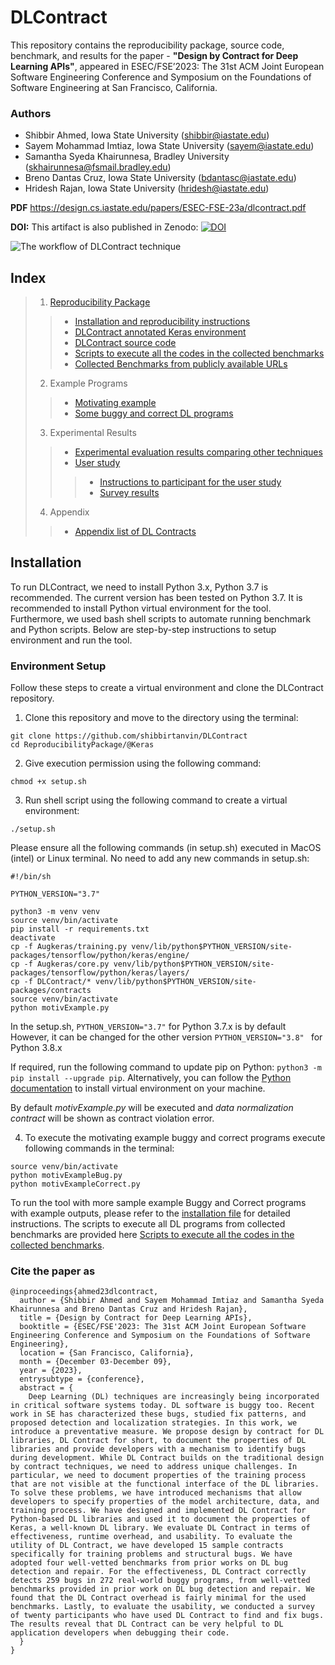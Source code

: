# DLContract

This repository contains the reproducibility package, source code, benchmark, and results for the paper - **"Design by Contract for Deep Learning APIs"**, appeared in ESEC/FSE’2023: The 31st ACM Joint European Software Engineering Conference and Symposium on the Foundations of Software Engineering at San Francisco, California.

### Authors
* Shibbir Ahmed, Iowa State University (shibbir@iastate.edu)
* Sayem Mohammad Imtiaz, Iowa State University (sayem@iastate.edu)
* Samantha Syeda Khairunnesa, Bradley University (skhairunnesa@fsmail.bradley.edu)
* Breno Dantas Cruz, Iowa State University (bdantasc@iastate.edu)
* Hridesh Rajan, Iowa State University (hridesh@iastate.edu)

**PDF** https://design.cs.iastate.edu/papers/ESEC-FSE-23a/dlcontract.pdf

**DOI:** This artifact is also published in Zenodo:
[![DOI](https://zenodo.org/badge/DOI/10.5281/zenodo.TODO.svg)](https://doi.org/10.5281/zenodo.TODO)

![The workflow of DLContract technique](/workflowDLContract.png)

## Index
> 1. [Reproducibility Package](ReproducibilityPackage/)
  >> * [Installation and reproducibility instructions](INSTALL.md)
  >> * [DLContract annotated Keras environment](ReproducibilityPackage/@Keras)
  >> * [DLContract source code](ReproducibilityPackage/sourceFiles)
  >> * [Scripts to execute all the codes in the collected benchmarks](ReproducibilityPackage/scripts)
  >> * [Collected Benchmarks from publicly available URLs](ReproducibilityPackage/BenchmarksURLs.txt)
> 2. Example Programs
  >> * [Motivating example](ExamplePrograms/MotivatingExample)
  >> * [Some buggy and correct DL programs](ExamplePrograms/BuggyCorrectDLPrograms)
> 3. Experimental Results
  >> * [Experimental evaluation results comparing other techniques](Results/ExperimentalEvaluation)
  >> * [User study](Results/UserStudy)
  >  >> * [Instructions to participant for the user study](Results/UserStudy/InstructionsParticipantUserStudy.pdf)
  >  >> * [Survey results](Results/UserStudy/SurveyResults)
> 4. Appendix
  >> * [Appendix list of DL Contracts](Appendix/ListofContracts.pdf)

## Installation

To run DLContract, we need to install Python 3.x, Python 3.7 is recommended. The current version has been tested on Python 3.7. It is recommended to install Python virtual environment for the tool. Furthermore, we used bash shell scripts to automate running benchmark and Python scripts. Below are step-by-step instructions to setup environment and run the tool.

### Environment Setup

Follow these steps to create a virtual environment and clone the DLContract repository.

1. Clone this repository and move to the directory using the terminal:

```
git clone https://github.com/shibbirtanvin/DLContract
cd ReproducibilityPackage/@Keras
```

2. Give execution permission using the following command:

```
chmod +x setup.sh
```

3. Run shell script using the following command to create a virtual environment:

```
./setup.sh
```

Please ensure all the following commands (in setup.sh) executed in MacOS (intel) or Linux terminal.
No need to add any new commands in setup.sh:

```
#!/bin/sh

PYTHON_VERSION="3.7"

python3 -m venv venv
source venv/bin/activate
pip install -r requirements.txt
deactivate
cp -f Augkeras/training.py venv/lib/python$PYTHON_VERSION/site-packages/tensorflow/python/keras/engine/
cp -f Augkeras/core.py venv/lib/python$PYTHON_VERSION/site-packages/tensorflow/python/keras/layers/
cp -f DLContract/* venv/lib/python$PYTHON_VERSION/site-packages/contracts
source venv/bin/activate
python motivExample.py
```

In the setup.sh, ```PYTHON_VERSION="3.7"``` for Python 3.7.x is by default
However, it can be changed for the other version ```PYTHON_VERSION="3.8" ``` for Python 3.8.x

If required, run the following command to update pip on Python: `python3 -m pip install --upgrade pip`. Alternatively, you can follow the [Python documentation](https://packaging.python.org/en/latest/guides/installing-using-pip-and-virtual-environments/) to install virtual environment on your machine.

By default *motivExample.py* will be executed and *data normalization contract* will be shown as contract violation error.

4. To execute the motivating example buggy and correct programs execute following commands in the terminal:

```
source venv/bin/activate
python motivExampleBug.py
python motivExampleCorrect.py
```

To run the tool with more sample example Buggy and Correct programs with example outputs, please refer to the [installation file](/INSTALL.md) for detailed instructions. The scripts to execute all DL programs from collected benchmarks are provided here [Scripts to execute all the codes in the collected benchmarks](ReproducibilityPackage/scripts.zip).

### Cite the paper as
```
@inproceedings{ahmed23dlcontract,
  author = {Shibbir Ahmed and Sayem Mohammad Imtiaz and Samantha Syeda Khairunnesa and Breno Dantas Cruz and Hridesh Rajan},
  title = {Design by Contract for Deep Learning APIs},
  booktitle = {ESEC/FSE'2023: The 31st ACM Joint European Software Engineering Conference and Symposium on the Foundations of Software Engineering},
  location = {San Francisco, California},
  month = {December 03-December 09},
  year = {2023},
  entrysubtype = {conference},
  abstract = {
    Deep Learning (DL) techniques are increasingly being incorporated in critical software systems today. DL software is buggy too. Recent work in SE has characterized these bugs, studied fix patterns, and proposed detection and localization strategies. In this work, we introduce a preventative measure. We propose design by contract for DL libraries, DL Contract for short, to document the properties of DL libraries and provide developers with a mechanism to identify bugs during development. While DL Contract builds on the traditional design by contract techniques, we need to address unique challenges. In particular, we need to document properties of the training process that are not visible at the functional interface of the DL libraries. To solve these problems, we have introduced mechanisms that allow developers to specify properties of the model architecture, data, and training process. We have designed and implemented DL Contract for Python-based DL libraries and used it to document the properties of Keras, a well-known DL library. We evaluate DL Contract in terms of effectiveness, runtime overhead, and usability. To evaluate the utility of DL Contract, we have developed 15 sample contracts specifically for training problems and structural bugs. We have adopted four well-vetted benchmarks from prior works on DL bug detection and repair. For the effectiveness, DL Contract correctly detects 259 bugs in 272 real-world buggy programs, from well-vetted benchmarks provided in prior work on DL bug detection and repair. We found that the DL Contract overhead is fairly minimal for the used benchmarks. Lastly, to evaluate the usability, we conducted a survey of twenty participants who have used DL Contract to find and fix bugs. The results reveal that DL Contract can be very helpful to DL application developers when debugging their code.
  }
}
```
